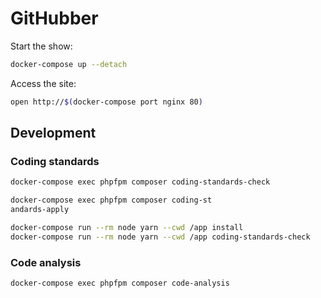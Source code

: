 # GitHubber

Start the show:

```sh
docker-compose up --detach
```

Access the site:

```sh
open http://$(docker-compose port nginx 80)
```

## Development

### Coding standards

```sh
docker-compose exec phpfpm composer coding-standards-check
```

```sh
docker-compose exec phpfpm composer coding-st
andards-apply
```

```sh
docker-compose run --rm node yarn --cwd /app install
docker-compose run --rm node yarn --cwd /app coding-standards-check
```

### Code analysis

```sh
docker-compose exec phpfpm composer code-analysis
```
